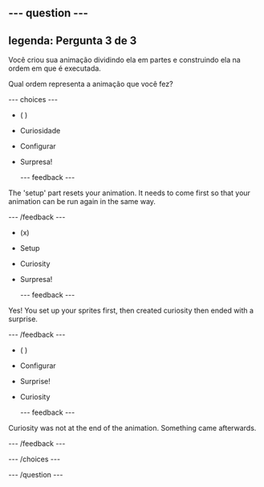 --- question ---
---
legenda: Pergunta 3 de 3
---

Você criou sua animação dividindo ela em partes e construindo ela na ordem em que é executada.

Qual ordem representa a animação que você fez?

--- choices ---

- ( )
+ Curiosidade

+ Configurar

+ Surpresa!

  --- feedback ---

 The 'setup' part resets your animation. It needs to come first so that your animation can be run again in the same way.

  --- /feedback ---

- (x)
+ Setup

+ Curiosity

+ Surpresa!


  --- feedback ---

 Yes! You set up your sprites first, then created curiosity then ended with a surprise.

  --- /feedback ---

- ( )
+ Configurar

+ Surprise!

+ Curiosity

  --- feedback ---

 Curiosity was not at the end of the animation. Something came afterwards.

  --- /feedback ---

--- /choices ---

--- /question ---
